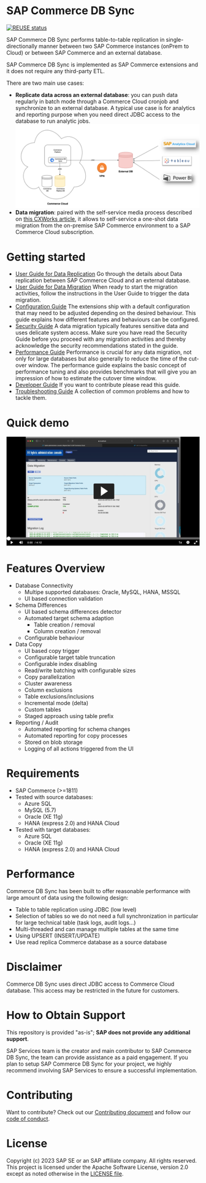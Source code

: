 # SAP Commerce DB Sync

[![REUSE status](https://api.reuse.software/badge/github.com/SAP/sap-commerce-db-sync)](https://api.reuse.software/info/github.com/SAP/sap-commerce-db-sync)

SAP Commerce DB Sync performs table-to-table replication in single-directionally manner between two SAP Commerce instances (onPrem to Cloud) or between SAP Commerce and an external database.

SAP Commerce DB Sync is implemented as SAP Commerce extensions and it does not require any third-party ETL.

There are two main use cases:
* __Replicate data across an external database__: you can push data regularly in batch mode through a Commerce Cloud cronjob and synchronize to an external database. A typical use case is for analytics and reporting purpose when you need direct JDBC access to the database to run analytic jobs.
![architecture overview for data sync between SAP Commerce Cloud to an external database](docs/user/data_replication_architecture.png)
* __Data migration__: paired with the self-service media process described on [this CXWorks article](https://www.sap.com/cxworks/article/2589632453/migrate_to_sap_commerce_cloud_migrate_media_with_azcopy), it allows to self-service a one-shot data migration from the on-premise SAP Commerce environment to a SAP Commerce Cloud subscription.

# Getting started

* [User Guide for Data Replication](docs/user/USER-GUIDE-DATA-REPLICATION.md) Go through the details about Data replication between SAP Commerce Cloud and an external database. 
* [User Guide for Data Migration](docs/user/USER-GUIDE-DATA-MIGRATION.md) When ready to start the migration activities, follow the instructions in the User Guide to trigger the data migration.
* [Configuration Guide](docs/configuration/CONFIGURATION-GUIDE.md) The extensions ship with a default configuration that may need to be adjusted depending on the desired behaviour. This guide explains how different features and behaviours can be configured.
* [Security Guide](docs/security/SECURITY-GUIDE.md) A data migration typically features sensitive data and uses delicate system access. Make sure you have read the Security Guide before you proceed with any migration activities and thereby acknowledge the security recommendations stated in the guide.
* [Performance Guide](docs/performance/PERFORMANCE-GUIDE.md) Performance is crucial for any data migration, not only for large databases but also generally to reduce the time of the cut-over window. The performance guide explains the basic concept of performance tuning and also provides benchmarks that will give you an impression of how to estimate the cutover time window.
* [Developer Guide](docs/developer/DEVELOPER-GUIDE.md) If you want to contribute please read this guide.
* [Troubleshooting Guide](docs/troubleshooting/TROUBLESHOOTING-GUIDE.md) A collection of common problems and how to tackle them.

# Quick demo

[![Watch the video](/docs/user/commerce-db-sync-demo.png)](https://video.sap.com/embed/secure/iframe/entryId/1_7bhihtlz/uiConfId/30317401/st/0)

# Features Overview

* Database Connectivity
  * Multipe supported databases: Oracle, MySQL, HANA, MSSQL
  * UI based connection validation
* Schema Differences
  * UI based schema differences detector
  * Automated target schema adaption
    * Table creation / removal
    * Column creation / removal
  * Configurable behaviour
* Data Copy
  * UI based copy trigger
  * Configurable target table truncation
  * Configurable index disabling
  * Read/write batching with configurable sizes
  * Copy parallelization
  * Cluster awareness
  * Column exclusions
  * Table exclusions/inclusions
  * Incremental mode (delta)
  * Custom tables
  * Staged approach using table prefix
* Reporting / Audit
  * Automated reporting for schema changes
  * Automated reporting for copy processes
  * Stored on blob storage
  * Logging of all actions triggered from the UI

# Requirements

  * SAP Commerce (>=1811)
  * Tested with source databases:
    * Azure SQL
    * MySQL (5.7)
    * Oracle (XE 11g)
    * HANA (express 2.0) and HANA Cloud
  * Tested with target databases:
    * Azure SQL
    * Oracle (XE 11g)
    * HANA (express 2.0) and HANA Cloud

# Performance

Commerce DB Sync has been built to offer reasonable performance with large amount of data using the following design: 
* Table to table replication using JDBC (low level)
* Selection of tables so we do not need a full synchronization in particular for large technical table (task logs, audit logs...)​
* Multi-threaded and can manage multiple tables at the same time ​
* Using UPSERT (INSERT/UPDATE)
* Use read replica Commerce database as a source database

# Disclaimer

Commerce DB Sync uses direct JDBC access to Commerce Cloud database. This access may be restricted in the future for customers.

# How to Obtain Support

This repository is provided "as-is"; **SAP does not provide any additional support**.

SAP Services team is the creator and main contributor to SAP Commerce DB Sync, the team can provide assistance as a paid engagement. If you plan to setup SAP Commerce DB Sync for your project, we highly recommend involving SAP Services to ensure a successful implementation.

# Contributing
Want to contribute? Check out our [Contributing document](CONTRIBUTING.md) and follow our [code of conduct](CODE_OF_CONDUCT.md).

# License
Copyright (c) 2023 SAP SE or an SAP affiliate company. All rights reserved. This project is licensed under the Apache Software License, version 2.0 except as noted otherwise in the [LICENSE file](LICENSE).
